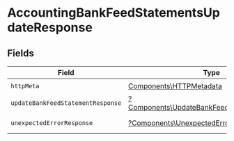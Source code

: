 # AccountingBankFeedStatementsUpdateResponse


## Fields

| Field                                                                                                     | Type                                                                                                      | Required                                                                                                  | Description                                                                                               |
| --------------------------------------------------------------------------------------------------------- | --------------------------------------------------------------------------------------------------------- | --------------------------------------------------------------------------------------------------------- | --------------------------------------------------------------------------------------------------------- |
| `httpMeta`                                                                                                | [Components\HTTPMetadata](../../Models/Components/HTTPMetadata.md)                                        | :heavy_check_mark:                                                                                        | N/A                                                                                                       |
| `updateBankFeedStatementResponse`                                                                         | [?Components\UpdateBankFeedStatementResponse](../../Models/Components/UpdateBankFeedStatementResponse.md) | :heavy_minus_sign:                                                                                        | Bank Feed Statements                                                                                      |
| `unexpectedErrorResponse`                                                                                 | [?Components\UnexpectedErrorResponse](../../Models/Components/UnexpectedErrorResponse.md)                 | :heavy_minus_sign:                                                                                        | Unexpected error                                                                                          |